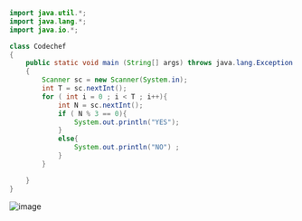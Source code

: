 ```java
import java.util.*;
import java.lang.*;
import java.io.*;

class Codechef
{
	public static void main (String[] args) throws java.lang.Exception
	{
		Scanner sc = new Scanner(System.in);
		int T = sc.nextInt();
		for ( int i = 0 ; i < T ; i++){
		    int N = sc.nextInt();
		    if ( N % 3 == 0){
		        System.out.println("YES");
		    }
		    else{
		        System.out.println("NO") ;
		    }
		}

	}
}

```
![image](https://github.com/Mogana004/code.Java/assets/92911280/c1b4618f-19d5-4d6a-8d10-76318a6a6a94)

